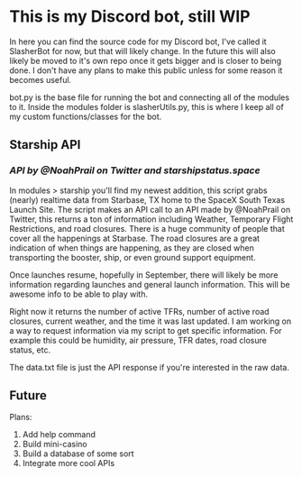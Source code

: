 # This is my Discord bot, still WIP

In here you can find the source code for my Discord bot, I've called it SlasherBot for now, but that will likely change.
In the future this will also likely be moved to it's own repo once it gets bigger and is closer to being done. I don't have any plans to make this public unless for some reason it becomes useful.

bot.py is the base file for running the bot and connecting all of the modules to it.
Inside the modules folder is slasherUtils.py, this is where I keep all of my custom functions/classes for the bot.

## Starship API

### *API by @NoahPrail on Twitter and starshipstatus.space*

In modules > starship you'll find my newest addition, this script grabs (nearly) realtime data from Starbase, TX home to the SpaceX South Texas Launch Site.
The script makes an API call to an API made by @NoahPrail on Twitter, this returns a ton of information including Weather, Temporary Flight Restrictions, and road closures.
There is a huge community of people that cover all the happenings at Starbase. The road closures are a great indication of when things are happening, as they are closed when transporting the booster, ship, or even ground support equipment.

Once launches resume, hopefully in September, there will likely be more information regarding launches and general launch information. This will be awesome info to be able to play with.

Right now it returns the number of active TFRs, number of active road closures, current weather, and the time it was last updated.
I am working on a way to request information via my script to get specific information. For example this could be humidity, air pressure, TFR dates, road closure status, etc.

The data.txt file is just the API response if you're interested in the raw data.

## Future

Plans:
1. Add help command
2. Build mini-casino
3. Build a database of some sort
4. Integrate more cool APIs
